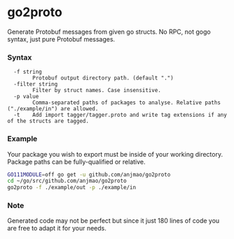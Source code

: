 # go2proto

Generate Protobuf messages from given go structs. No RPC, not gogo syntax, just pure Protobuf messages.

### Syntax
```
  -f string
        Protobuf output directory path. (default ".")
  -filter string
        Filter by struct names. Case insensitive.
  -p value
        Comma-separated paths of packages to analyse. Relative paths ("./example/in") are allowed.
  -t    Add import tagger/tagger.proto and write tag extensions if any of the structs are tagged.
```

### Example

Your package you wish to export must be inside of your working directory. Package paths can be fully-qualified or relative.

```sh
GO111MODULE=off go get -u github.com/anjmao/go2proto
cd ~/go/src/github.com/anjmao/go2proto
go2proto -f ./example/out -p ./example/in
```

### Note

Generated code may not be perfect but since it just 180 lines of code you are free to adapt it for your needs.
